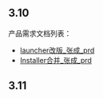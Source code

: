 3.10
-----------------------
产品需求文档列表：

* [launcher改版_张成_prd][launcher]
* [Installer合并_张成_prd][Installer]

[launcher]: http://192.168.23.106:83/launcher/v1/DescriptionDiagram/Launcher.htm
[Installer]: http://192.168.23.106:83/Installer/DescriptionDiagram/Cocos2d-x_Installer_张成_prd.html

3.11
----



